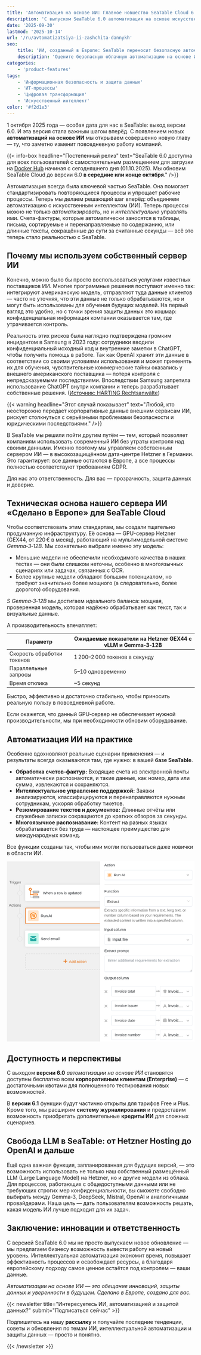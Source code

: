 ```yaml
---
title: 'Автоматизация на основе ИИ: Главное новшество SeaTable Cloud 6.0'
description: 'С выпуском SeaTable 6.0 автоматизация на основе искусственного интеллекта выходит в облако. Воспользуйтесь интеллектуальной автоматизацией процессов, полной совместимостью с GDPR и максимальным контролем над данными благодаря нашему собственному серверу ИИ в Германии.'
date: '2025-09-30'
lastmod: '2025-10-14'
url: '/ru/avtomatizatsiya-ii-zashchita-dannykh'
seo:
    title: 'ИИ, созданный в Европе: SeaTable переносит безопасную автоматизацию на основе ИИ в облако'
    description: 'Оцените безопасную облачную автоматизацию на основе ИИ с SeaTable 6.0. Наше решение сочетает передовые технологии искусственного интеллекта с европейской защитой данных — на базе собственного сервера ИИ в Германии.'
categories:
    - 'product-features'
tags:
    - 'Информационная безопасность и защита данных'
    - 'ИТ-процессы'
    - 'Цифровая трансформация'
    - 'Искусственный интеллект'
color: '#f2d1e3'
---
```


1 октября 2025 года — особая дата для нас в SeaTable: выход версии 6.0. И эта версия стала важным шагом вперёд. С появлением новых **автоматизаций на основе ИИ** мы открываем совершенно новую главу — ту, что заметно изменит повседневную работу компаний.

{{< info-box headline="Постепенный релиз" text="SeaTable 6.0 доступна для всех пользователей с самостоятельным размещением для загрузки на [Docker Hub](https://hub.docker.com/r/seatable/seatable-enterprise) начиная с сегодняшнего дня (01.10.2025). Мы обновим SeaTable Cloud до версии 6.0 **в середине или конце октября**." />}}

Автоматизация всегда была ключевой частью SeaTable. Она помогает стандартизировать повторяющиеся процессы и упрощает рабочие процессы. Теперь мы делаем решающий шаг вперёд: объединяем автоматизацию с искусственным интеллектом (ИИ). Теперь процессы можно не только _автоматизировать_, но и _интеллектуально_ управлять ими. Счета-фактуры, которые автоматически заносятся в таблицы, письма, сортируемые и перенаправляемые по содержанию, или длинные тексты, сокращённые до сути за считанные секунды — всё это теперь стало реальностью с SeaTable.

## Почему мы используем собственный сервер ИИ

Конечно, можно было бы просто воспользоваться услугами известных поставщиков ИИ. Многие программные решения поступают именно так: интегрируют американскую модель, отправляют туда данные клиентов — часто не уточняя, что эти данные не только обрабатываются, но и могут быть использованы для обучения будущих моделей. На первый взгляд это удобно, но с точки зрения защиты данных это кошмар: конфиденциальная информация компании оказывается там, где утрачивается контроль.

Реальность этих рисков была наглядно подтверждена громким инцидентом в Samsung в 2023 году: сотрудники вводили конфиденциальный исходный код и внутренние заметки в ChatGPT, чтобы получить помощь в работе. Так как OpenAI хранит эти данные в соответствии со своими условиями использования и может применять их для обучения, чувствительные коммерческие тайны оказались у внешнего американского поставщика — потеря контроля с непредсказуемыми последствиями. Впоследствии Samsung запретила использование ChatGPT внутри компании и теперь разрабатывает собственные решения. ([Источник: HÄRTING Rechtsanwälte](https://haerting.de/wissen/samsungs-chatgpt-leak-ki-risiken-im-berufsalltag/))

{{< warning headline="Этот случай показывает" text="Любой, кто неосторожно передает корпоративные данные внешним сервисам ИИ, рискует столкнуться с серьёзными проблемами безопасности и юридическими последствиями." />}}

В SeaTable мы решили пойти другим путём — тем, который позволяет компаниям использовать современный ИИ без утраты контроля над своими данными. Именно поэтому мы управляем собственным сервером ИИ — в высокозащищённом дата-центре Hetzner в Германии. Это гарантирует: все данные остаются в Европе, а все процессы полностью соответствуют требованиям GDPR.

Для нас это ответственность. Для вас — прозрачность, защита данных и доверие.

## Техническая основа нашего сервера ИИ «Сделано в Европе» для SeaTable Cloud

Чтобы соответствовать этим стандартам, мы создали тщательно продуманную инфраструктуру. Её основа — GPU-сервер Hetzner (GEX44, от 220 € в месяц), работающий на мультимодельной системе _Gemma‑3‑12B_. Мы сознательно выбрали именно эту модель:

- Меньшие модели не обеспечили необходимого качества в наших тестах — они были слишком неточны, особенно в многоязычных сценариях или задачах, связанных с OCR.
- Более крупные модели обладают большим потенциалом, но требуют значительно более мощного (а следовательно, более дорогого) оборудования.

_S Gemma‑3‑12B_ мы достигаем идеального баланса: мощная, проверенная модель, которая надёжно обрабатывает как текст, так и визуальные данные.

А производительность впечатляет:

| Параметр                   | Ожидаемые показатели на Hetzner GEX44 с vLLM и Gemma‑3‑12B |
| -------------------------- | ---------------------------------------------------------- |
| Скорость обработки токенов | 1 200–2 000 токенов в секунду                              |
| Параллельные запросы       | 5–10 одновременно                                          |
| Время отклика              | ~5 секунд                                                  |

Быстро, эффективно и достаточно стабильно, чтобы приносить реальную пользу в повседневной работе.

Если окажется, что данный GPU‑сервер не обеспечивает нужной производительности, мы при необходимости обновим оборудование.

## Автоматизация ИИ на практике

Особенно вдохновляют реальные сценарии применения — и результаты всегда оказываются там, где нужно: в вашей **базе SeaTable**.

- **Обработка счетов‑фактур:** Входящие счета из электронной почты автоматически распознаются, и такие данные, как номер, дата или сумма, извлекаются и сохраняются.
- **Интеллектуальное управление поддержкой:** Заявки анализируются, классифицируются и перенаправляются нужным сотрудникам, ускоряя обработку тикетов.
- **Резюмирование текстов и документов:** Длинные отчёты или служебные записки сокращаются до кратких обзоров за секунды.
- **Многоязычное распознавание:** Контент на разных языках обрабатывается без труда — настоящее преимущество для международных команд.

Все функции созданы так, чтобы ими могли пользоваться даже новички в области ИИ.

![Мастер автоматизации с поддержкой ИИ в SeaTable 6.0](ai-automations-in-seatable.png 'Новый мастер автоматизации с функциями ИИ в SeaTable 6.0')

## Доступность и перспективы

С выходом **версии 6.0** _автоматизации на основе ИИ_ становятся доступны бесплатно всем **корпоративным клиентам (Enterprise)** — с достаточными квотами для полноценного тестирования новых возможностей.

В **версии 6.1** функции будут частично открыты для тарифов Free и Plus. Кроме того, мы расширим **систему журналирования** и предоставим возможность приобретать дополнительные **кредиты ИИ** для сложных сценариев.

## Свобода LLM в SeaTable: от Hetzner Hosting до OpenAI и дальше

Ещё одна важная функция, запланированная для будущих версий, — это возможность использовать не только наш собственный размещённый LLM (Large Language Model) на Hetzner, но и другие модели из облака. Для процессов, работающих с общедоступными данными или не требующих строгих мер конфиденциальности, вы сможете свободно выбирать между Gemma‑3, DeepSeek, Mistral, OpenAI и аналогичными провайдерами. Наша цель — дать пользователям возможность решать, какая модель ИИ лучше подходит для их задач.

## Заключение: инновации и ответственность

С версией SeaTable 6.0 мы не просто выпускаем новое обновление — мы предлагаем бизнесу возможность вывести работу на новый уровень. Интеллектуальная автоматизация экономит время, повышает эффективность процессов и освобождает ресурсы, а благодаря европейскому подходу самое ценное остаётся под контролем — ваши данные.

_Автоматизации на основе ИИ — это обещание инноваций, защиты данных и уверенности в будущем. Сделано в Европе, создано для вас._

{{< newsletter title="Интересуетесь ИИ, автоматизацией и защитой данных?" submit="Подписаться сейчас" >}}

Подпишитесь на нашу **рассылку** и получайте последние тенденции, советы и обновления по темам ИИ, интеллектуальной автоматизации и защиты данных — просто и понятно.

{{< /newsletter >}}
